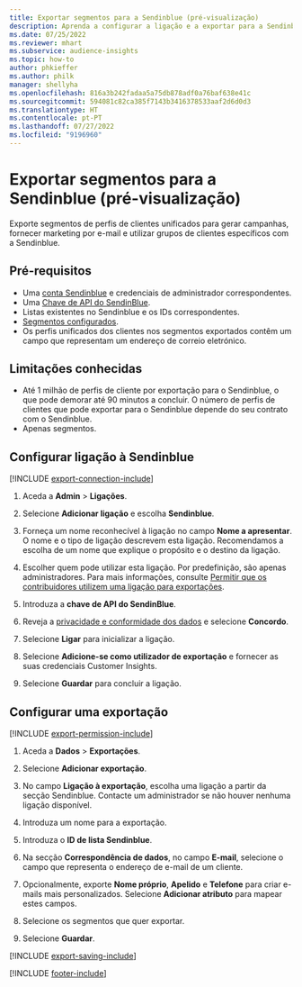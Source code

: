 ```yaml
---
title: Exportar segmentos para a Sendinblue (pré-visualização)
description: Aprenda a configurar a ligação e a exportar para a Sendinblue.
ms.date: 07/25/2022
ms.reviewer: mhart
ms.subservice: audience-insights
ms.topic: how-to
author: phkieffer
ms.author: philk
manager: shellyha
ms.openlocfilehash: 816a3b242fadaa5a75db878adf0a76baf638e41c
ms.sourcegitcommit: 594081c82ca385f7143b3416378533aaf2d6d0d3
ms.translationtype: HT
ms.contentlocale: pt-PT
ms.lasthandoff: 07/27/2022
ms.locfileid: "9196960"
---
```

# <a name="export-segments-to-sendinblue-preview"></a>Exportar segmentos para a Sendinblue (pré-visualização)

Exporte segmentos de perfis de clientes unificados para gerar campanhas, fornecer marketing por e-mail e utilizar grupos de clientes específicos com a Sendinblue.

## <a name="prerequisites"></a>Pré-requisitos

- Uma [conta Sendinblue](https://www.sendinblue.com/) e credenciais de administrador correspondentes.
- Uma [Chave de API do SendinBlue](https://developers.sendinblue.com/docs/getting-started#:~:text=Get%20your%20API%20key&text=You%20can%20create%20one%20from,your%20settings%20This%20API%20key).
- Listas existentes no Sendinblue e os IDs correspondentes.
- [Segmentos configurados](segments.md).
- Os perfis unificados dos clientes nos segmentos exportados contêm um campo que representam um endereço de correio eletrónico.

## <a name="known-limitations"></a>Limitações conhecidas

- Até 1 milhão de perfis de cliente por exportação para o Sendinblue, o que pode demorar até 90 minutos a concluir. O número de perfis de clientes que pode exportar para o Sendinblue depende do seu contrato com o Sendinblue.
- Apenas segmentos.

## <a name="set-up-connection-to-sendinblue"></a>Configurar ligação à Sendinblue

[!INCLUDE [export-connection-include](includes/export-connection-admn.md)]

1. Aceda a **Admin** > **Ligações**.

1. Selecione **Adicionar ligação** e escolha **Sendinblue**.

1. Forneça um nome reconhecível à ligação no campo **Nome a apresentar**. O nome e o tipo de ligação descrevem esta ligação. Recomendamos a escolha de um nome que explique o propósito e o destino da ligação.

1. Escolher quem pode utilizar esta ligação. Por predefinição, são apenas administradores. Para mais informações, consulte [Permitir que os contribuidores utilizem uma ligação para exportações](connections.md#allow-contributors-to-use-a-connection-for-exports).

1. Introduza a **chave de API do SendinBlue**.

1. Reveja a [privacidade e conformidade dos dados](connections.md#data-privacy-and-compliance) e selecione **Concordo**.

1. Selecione **Ligar** para inicializar a ligação.

1. Selecione **Adicione-se como utilizador de exportação** e fornecer as suas credenciais Customer Insights.

1. Selecione **Guardar** para concluir a ligação.

## <a name="configure-an-export"></a>Configurar uma exportação

[!INCLUDE [export-permission-include](includes/export-permission.md)]

1. Aceda a **Dados** > **Exportações**.

1. Selecione **Adicionar exportação**.

1. No campo **Ligação à exportação**, escolha uma ligação a partir da secção Sendinblue. Contacte um administrador se não houver nenhuma ligação disponível.

1. Introduza um nome para a exportação.

1. Introduza o **ID de lista Sendinblue**.

1. Na secção **Correspondência de dados**, no campo **E-mail**, selecione o campo que representa o endereço de e-mail de um cliente.

1. Opcionalmente, exporte **Nome próprio**, **Apelido** e **Telefone** para criar e-mails mais personalizados. Selecione **Adicionar atributo** para mapear estes campos.

1. Selecione os segmentos que quer exportar.

1. Selecione **Guardar**.

[!INCLUDE [export-saving-include](includes/export-saving.md)]

[!INCLUDE [footer-include](includes/footer-banner.md)]
